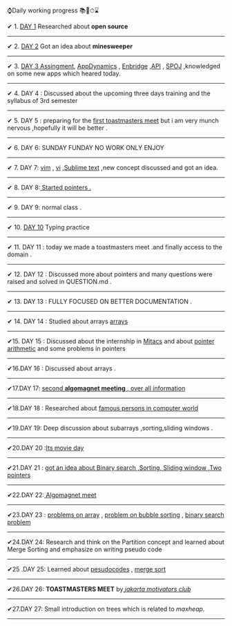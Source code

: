 
⌚Daily working progress 📚📖⏱⌛

✔ 1.  [DAY 1](https://github.com/cleanhand/phase-1-BHAGYASREE200/blob/main/Days/Day1.md)      Researched about **open source**    

------------------------------------------------------------------------------------------------------------------------------------------------------------------
✔ 2.  [DAY 2](https://github.com/BHAGYASREE200/DOCUMENTATION-OF-ALWAYS-BE-ALERT/blob/main/classworkday2.md)  Got an idea about **minesweeper**   

-----------------------------------------------------------------------------------------------------------------------------------------------------------------            
✔ 3.  [DAY 3  Assingment](https://en.wikipedia.org/wiki/AppDynamics), [AppDynamics](https://www.appdynamics.com/) ,  [Enbridge](https://en.wikipedia.org/wiki/Enbridge) ,[API](https://en.wikipedia.org/wiki/API) , [SPOJ](https://en.wikipedia.org/wiki/SPOJ) ,knowledged on some new apps which heared today. 
      
-----------------------------------------------------------------------------------------------------------------------------------------------------------------------                 
✔ 4.  DAY 4 : Discussed about the upcoming three days training and the syllabus of 3rd semester     

---------------------------------------------------------------------------------------------------------------------------------------------------------------------                        
✔ 5.  DAY 5 : preparing for the [first  toastmasters meet](https://github.com/cleanhand/phase-1-BHAGYASREE200/blob/main/toastmasters/info.md)     but i am very munch nervous ,hopefully it will be better .   

----------------------------------------------------------------------------------------------------------------------------------------------------------------------           
✔ 6.  DAY 6: SUNDAY FUNDAY NO WORK ONLY ENJOY       

---------------------------------------------------------------------------------------------------------------------------------------------------------------------             
✔ 7.  DAY 7: [vim](https://www.vim.org/about.php#:~:text=Vim%20is%20a%20highly%20configurable,consider%20it%20an%20entire%20IDE%20.)   ,
        [vi](https://en.wikipedia.org/wiki/Vi) ,[Sublime text](https://en.wikipedia.org/wiki/Sublime_Text) ,new concept discussed and got an idea.              
     
---------------------------------------------------------------------------------------------------------------------------------------------------              
✔ 8. DAY 8:[ Started pointers .](https://github.com/cleanhand/phase-1-BHAGYASREE200/blob/main/pointers/problems.c)        


--------------------------------------------------------------------------------------------------------------------------------------------------             
✔ 9. DAY 9: normal class .       

-------------------------------------------------------------------------------------------------------------------------------------------------------------------            
✔ 10. [DAY 10](https://www.keybr.com/) Typing practice    

-----------------------------------------------------------------------------------------------------------------------------------------------------------------
✔ 11. DAY 11 : today we made a toastmasters meet .and finally access to the domain .                                

--------------------------------------------------------------------------------------------------------------------------------------------------
✔ 12. DAY 12 : Discussed more about pointers and many questions were raised and solved in QUESTION.md .            

-----------------------------------------------------------------------------------------------------------------------------------------------------------               
✔ 13. DAY 13 : FULLY FOCUSED ON BETTER DOCUMENTATION   .        

----------------------------------------------------------------------------------------------------------------------------------------------------------    
✔ 14. DAY 14 : Studied about arrays [arrays](https://www.geeksforgeeks.org/arrays-in-c-cpp/)           

-----------------------------------------------------------------------------------------------------------------------------------------------------------
✔15. DAY 15 : Discussed about the internship in [Mitacs](https://www.mitacs.ca/en) and about [pointer arithmetic](https://www.tutorialspoint.com/cprogramming/c_pointer_arithmetic.htm)  and some problems in pointers    

--------------------------------------------------------------------------------------------------------------------------------------------------------------------    
✔16.DAY 16 : Discussed about arrays .                                                        

----------------------------------------------------------------------------------------------------------------------------------------------------------------------    
✔17.DAY 17: [second **algomagnet meeting** ](https://youtu.be/bBFrGnXVAe4)    ,[ over all information](https://github.com/cleanhand/phase-1-BHAGYASREE200/blob/main/toastmasters/info.md)      

---------------------------------------------------------------------------------------------------------------------------------------------------------------------

✔18.DAY 18 : Researched about [famous persons in computer world](https://github.com/cleanhand/phase-1-BHAGYASREE200/blob/main/Famous%20Inventors%20of%20computer%20science/personality.md)       

-----------------------------------------------------------------------------------------------------------------------------------------------------------------    
✔19.DAY 19: Deep discussion about subarrays ,sorting,sliding windows .                         

-----------------------------------------------------------------------------------------------------------------------------------------------------------------       
✔20.DAY 20 :[Its movie day ](https://github.com/cleanhand/phase-1-BHAGYASREE200/blob/main/movie%20days/review.md)      

-----------------------------------------------------------------------------------------------------------------------------------------------------------------   
✔21.DAY 21 : [got an idea about Binary search ,Sorting, Sliding window ,Two pointers ](https://github.com/cleanhand/phase-1-BHAGYASREE200/blob/main/Days/DAY%2021.md)      


-----------------------------------------------------------------------------------------------------------------------------------------------------------------
✔22.DAY 22:[ Algomagnet meet](https://github.com/cleanhand/phase-1-BHAGYASREE200/blob/main/toastmasters/fourth%20meet.md)       

-----------------------------------------------------------------------------------------------------------------------------------------------------------------      

✔23.DAY 23 : [problems on array](https://github.com/cleanhand/phase-1-BHAGYASREE200/blob/main/arrays/sum%20of%20array%20.c)  ,  [problem on bubble sorting](https://github.com/cleanhand/phase-1-BHAGYASREE200/blob/main/arrays/bubble%20sorting.c)  ,  [binary search problem](https://github.com/cleanhand/phase-1-BHAGYASREE200/blob/main/arrays/binary%20search.c)                        

-----------------------------------------------------------------------------------------------------------------------------------------------------------------             

✔24.DAY 24: Research and think on the Partition concept and learned about Merge Sorting and emphasize on writing pseudo code

-----------------------------------------------------------------------------------------------------------------------------------------------------------------   
✔25 .DAY 25: Learned about [ pesudocodes](https://github.com/cleanhand/phase-1-BHAGYASREE200/blob/main/Days/DAY%2025.md)     , [merge sort](https://www.geeksforgeeks.org/merge-sort/)       

-----------------------------------------------------------------------------------------------------------------------------------------------------------------    

✔26.DAY 26: **TOASTMASTERS MEET**    by[ *_jakarta motivators club_*](https://github.com/cleanhand/phase-1-BHAGYASREE200/blob/main/toastmasters/jakarta%20motivators%20club%20.md)         

-----------------------------------------------------------------------------------------------------------------------------------------------------------------   

✔27.DAY 27: Small introduction on trees which is related to *maxheap*.

-----------------------------------------------------------------------------------------------------------------------------------------------------------------
